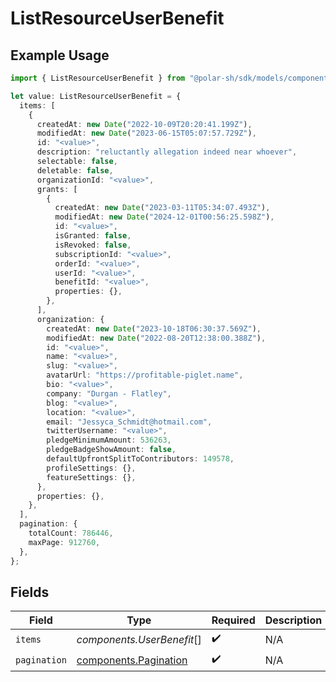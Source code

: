 # ListResourceUserBenefit

## Example Usage

```typescript
import { ListResourceUserBenefit } from "@polar-sh/sdk/models/components";

let value: ListResourceUserBenefit = {
  items: [
    {
      createdAt: new Date("2022-10-09T20:20:41.199Z"),
      modifiedAt: new Date("2023-06-15T05:07:57.729Z"),
      id: "<value>",
      description: "reluctantly allegation indeed near whoever",
      selectable: false,
      deletable: false,
      organizationId: "<value>",
      grants: [
        {
          createdAt: new Date("2023-03-11T05:34:07.493Z"),
          modifiedAt: new Date("2024-12-01T00:56:25.598Z"),
          id: "<value>",
          isGranted: false,
          isRevoked: false,
          subscriptionId: "<value>",
          orderId: "<value>",
          userId: "<value>",
          benefitId: "<value>",
          properties: {},
        },
      ],
      organization: {
        createdAt: new Date("2023-10-18T06:30:37.569Z"),
        modifiedAt: new Date("2022-08-20T12:38:00.388Z"),
        id: "<value>",
        name: "<value>",
        slug: "<value>",
        avatarUrl: "https://profitable-piglet.name",
        bio: "<value>",
        company: "Durgan - Flatley",
        blog: "<value>",
        location: "<value>",
        email: "Jessyca_Schmidt@hotmail.com",
        twitterUsername: "<value>",
        pledgeMinimumAmount: 536263,
        pledgeBadgeShowAmount: false,
        defaultUpfrontSplitToContributors: 149578,
        profileSettings: {},
        featureSettings: {},
      },
      properties: {},
    },
  ],
  pagination: {
    totalCount: 786446,
    maxPage: 912760,
  },
};
```

## Fields

| Field                                                          | Type                                                           | Required                                                       | Description                                                    |
| -------------------------------------------------------------- | -------------------------------------------------------------- | -------------------------------------------------------------- | -------------------------------------------------------------- |
| `items`                                                        | *components.UserBenefit*[]                                     | :heavy_check_mark:                                             | N/A                                                            |
| `pagination`                                                   | [components.Pagination](../../models/components/pagination.md) | :heavy_check_mark:                                             | N/A                                                            |